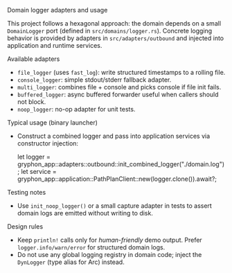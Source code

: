 Domain logger adapters and usage

This project follows a hexagonal approach: the domain depends on a small `DomainLogger` port
(defined in `src/domains/logger.rs`). Concrete logging behavior is provided by adapters
in `src/adapters/outbound` and injected into application and runtime services.

Available adapters

- `file_logger` (uses `fast_log`): write structured timestamps to a rolling file.
- `console_logger`: simple stdout/stderr fallback adapter.
- `multi_logger`: combines file + console and picks console if file init fails.
- `buffered_logger`: async buffered forwarder useful when callers should not block.
- `noop_logger`: no-op adapter for unit tests.

Typical usage (binary launcher)

- Construct a combined logger and pass into application services via constructor injection:

  let logger = gryphon_app::adapters::outbound::init_combined_logger("./domain.log");
  let service = gryphon_app::application::PathPlanClient::new(logger.clone()).await?;

Testing notes

- Use `init_noop_logger()` or a small capture adapter in tests to assert domain logs are emitted
without writing to disk.

Design rules

- Keep `println!` calls only for *human-friendly* demo output. Prefer `logger.info/warn/error` for structured domain logs.
- Do not use any global logging registry in domain code; inject the `DynLogger` (type alias for Arc<dyn DomainLogger>) instead.
